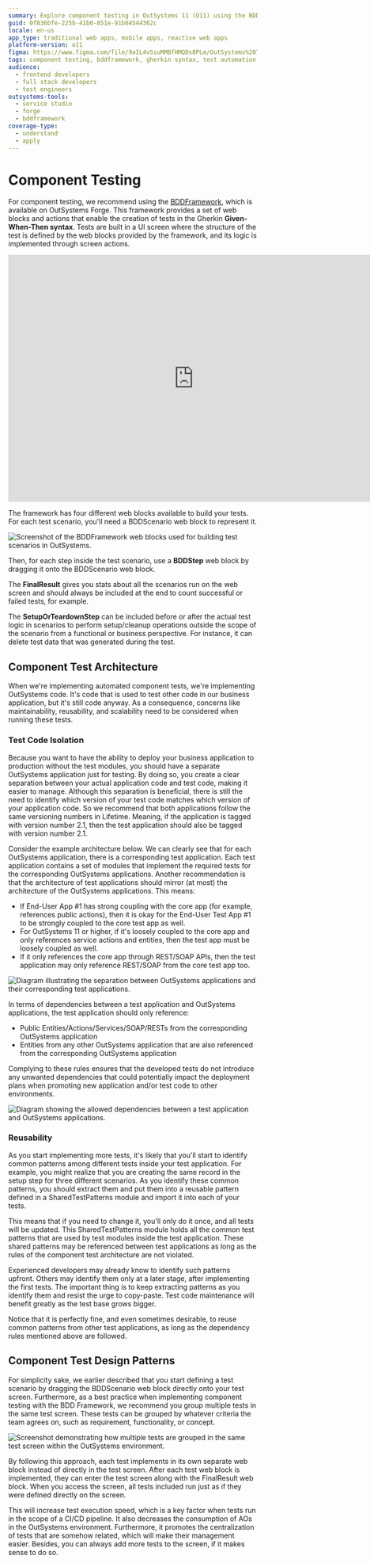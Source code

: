 ```yaml
---
summary: Explore component testing in OutSystems 11 (O11) using the BDDFramework for creating Gherkin syntax-based tests, ensuring maintainability and scalability.
guid: 0f836bfe-225b-41b0-851e-91b04544362c
locale: en-us
app_type: traditional web apps, mobile apps, reactive web apps
platform-version: o11
figma: https://www.figma.com/file/9aIL4vSsuMMBfHMQDs8PLm/OutSystems%20Testing%20Guidelines?node-id=642:247
tags: component testing, bddframework, gherkin syntax, test automation, quality assurance
audience:
  - frontend developers
  - full stack developers
  - test engineers
outsystems-tools:
  - service studio
  - forge
  - bddframework
coverage-type:
  - understand
  - apply
---
```


# Component Testing

For component testing, we recommend using the [BDDFramework](https://www.outsystems.com/forge/component-overview/1201/bddframework), which is available on OutSystems Forge. This framework provides a set of web blocks and actions that enable the creation of tests in the Gherkin **Given-When-Then syntax**. Tests are built in a UI screen where the structure of the test is defined by the web blocks provided by the framework, and its logic is implemented through screen actions.

<iframe src="https://player.vimeo.com/video/1003104425" width="750" height="499" frameborder="0" allow="autoplay; fullscreen" allowfullscreen="">Video showing the four different web blocks available to build your tests.</iframe>

<!-- Test Creation Example -->

The framework has four different web blocks available to build your tests. For each test scenario, you'll need a BDDScenario web block to represent it.

![Screenshot of the BDDFramework web blocks used for building test scenarios in OutSystems.](images/component-bdd-webblocks.png "BDDFramework Web Blocks")

<!-- BDDFramework Web Blocks  -->

Then, for each step inside the test scenario, use a **BDDStep** web block by dragging it onto the BDDScenario web block.

The **FinalResult** gives you stats about all the scenarios run on the web screen and should always be included at the end to count successful or failed tests, for example.

The **SetupOrTeardownStep** can be included before or after the actual test logic in scenarios to perform setup/cleanup operations outside the scope of the scenario from a functional or business perspective. For instance, it can delete test data that was generated during the test.

## Component Test Architecture

When we're implementing automated component tests, we're implementing OutSystems code. It's code that is used to test other code in our business application, but it's still code anyway. As a consequence, concerns like maintainability, reusability, and scalability need to be considered when running these tests.

### Test Code Isolation

Because you want to have the ability to deploy your business application to production without the test modules, you should have a separate OutSystems application just for testing. By doing so, you create a clear separation between your actual application code and test code, making it easier to manage. Although this separation is beneficial, there is still the need to identify which version of your test code matches which version of your application code. So we recommend that both applications follow the same versioning numbers in Lifetime. Meaning, if the application is tagged with version number 2.1, then the test application should also be tagged with version number 2.1.

Consider the example architecture below. We can clearly see that for each OutSystems application, there is a corresponding test application. Each test application contains a set of modules that implement the required tests for the corresponding OutSystems applications. Another recommendation is that the architecture of test applications should mirror (at most) the architecture of the OutSystems applications. This means:

* If End-User App #1 has strong coupling with the core app (for example, references public actions), then it is okay for the End-User Test App #1 to be strongly coupled to the core test app as well.
* For OutSystems 11 or higher, if it's loosely coupled to the core app and only references service actions and entities, then the test app must be loosely coupled as well.
* If it only references the core app through REST/SOAP APIs, then the test application may only reference REST/SOAP from the core test app too.

![Diagram illustrating the separation between OutSystems applications and their corresponding test applications.](images/component-test-code-isolation-1.png "Component Test Code Isolation")

In terms of dependencies between a test application and OutSystems applications, the test application should only reference:

* Public Entities/Actions/Services/SOAP/RESTs from the corresponding OutSystems application
* Entities from any other OutSystems application that are also referenced from the corresponding OutSystems application

Complying to these rules ensures that the developed tests do not introduce any unwanted dependencies that could potentially impact the deployment plans when promoting new application and/or test code to other environments.

![Diagram showing the allowed dependencies between a test application and OutSystems applications.](images/component-test-code-isolation-2.png "Test Application Dependencies")

### Reusability

As you start implementing more tests, it's likely that you'll start to identify common patterns among different tests inside your test application. For example, you might realize that you are creating the same record in the setup step for three different scenarios. As you identify these common patterns, you should extract them and put them into a reusable pattern defined in a SharedTestPatterns module and import it into each of your tests.

This means that if you need to change it, you'll only do it once, and all tests will be updated. This SharedTestPatterns module holds all the common test patterns that are used by test modules inside the test application. These shared patterns may be referenced between test applications as long as the rules of the component test architecture are not violated.

Experienced developers may already know to identify such patterns upfront. Others may identify them only at a later stage, after implementing the first tests. The important thing is to keep extracting patterns as you identify them and resist the urge to copy-paste. Test code maintenance will benefit greatly as the test base grows bigger.

Notice that it is perfectly fine, and even sometimes desirable, to reuse common patterns from other test applications, as long as the dependency rules mentioned above are followed.

## Component Test Design Patterns

For simplicity sake, we earlier described that you start defining a test scenario by dragging the BDDScenario web block directly onto your test screen. Furthermore, as a best practice when implementing component testing with the BDD Framework, we recommend you group multiple tests in the same test screen. These tests can be grouped by whatever criteria the team agrees on, such as requirement, functionality, or concept.

![Screenshot demonstrating how multiple tests are grouped in the same test screen within the OutSystems environment.](images/component-design-patterns.png "Component Test Design Patterns")

By following this approach, each test implements in its own separate web block instead of directly in the test screen. After each test web block is implemented, they can enter the test screen along with the FinalResult web block. When you access the screen, all tests included run just as if they were defined directly on the screen.

This will increase test execution speed, which is a key factor when tests run in the scope of a CI/CD pipeline. It also decreases the consumption of AOs in the OutSystems environment. Furthermore, it promotes the centralization of tests that are somehow related, which will make their management easier. Besides, you can always add more tests to the screen, if it makes sense to do so.
